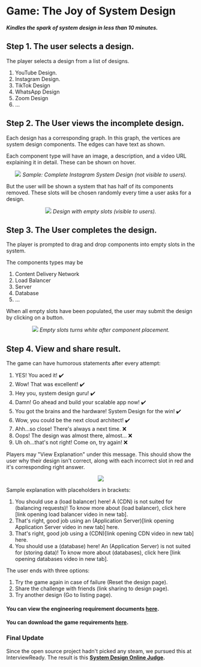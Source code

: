 # Game: The Joy of System Design
___Kindles the spark of system design in less than 10 minutes.___

## Step 1. The user selects a design.

The player selects a design from a list of designs.

1. YouTube Design.
2. Instagram Design.
3. TikTok Design
4. WhatsApp Design
5. Zoom Design
6. …

## Step 2. The User views the incomplete design.

Each design has a corresponding graph. In this graph, the vertices are system design components. The edges can have text as shown.

Each component type will have an image, a description, and a video URL explaining it in detail. These can be shown on hover.
<p align="center">
<img src="https://cdn.interviewready.io/instagram%20design.png">
            <i>Sample: Complete Instagram System Design (not visible to users).</i>
</p>

But the user will be shown a system that has half of its components removed. These slots will be chosen randomly every time a user asks for a design.

<p align="center">
<img src="https://cdn.interviewready.io/instagram%20blank%20design.png">
<i>Design with empty slots (visible to users).</i>
</p>

## Step 3. The User completes the design.

The player is prompted to drag and drop components into empty slots in the system.

The components types may be

1. Content Delivery Network
2. Load Balancer
3. Server
4. Database
5. …

When all empty slots have been populated, the user may submit the design by clicking on a button.

<p align="center">
<img src="https://cdn.interviewready.io/complete%20design%20instagram.png">
                                     <i>Empty slots turns white after component placement.</i>

</p>

## Step 4. View and share result.

The game can have humorous statements after every attempt:

1. YES! You aced it! ✔️
2. Wow! That was excellent! ✔️
3. Hey you, system design guru! ✔️
4. Damn! Go ahead and build your scalable app now! ✔️
5. You got the brains and the hardware! System Design for the win! ✔️
6. Wow, you could be the next cloud architect! ✔️
7. Ahh…so close! There's always a next time. ❌
8. Oops! The design was almost there, almost… ❌
9. Uh oh…that's not right! Come on, try again! ❌

Players may "View Explanation" under this message. This should show the user why their design isn't correct, along with each incorrect slot in red and it's corresponding right answer.

<p align="center">
<img src="https://cdn.interviewready.io/incorrect%20image%20instagram.png">
</p>

Sample explanation with placeholders in brackets:

1. You should use a (load balancer) here! A (CDN) is not suited for (balancing requests)!
   To know more about (load balancer), click here [link opening load balancer video in new tab].
2. That's right, good job using an (Application Server)[link opening Application Server video in new tab] here.
3. That's right, good job using a (CDN)[link opening CDN video in new tab] here.
4. You should use a (database) here! An (Application Server) is not suited for (storing data)!
   To know more about (databases), click here [link opening databases video in new tab].

The user ends with three options:

1. Try the game again in case of failure (Reset the design page). 
2. Share the challenge with friends (link sharing to design page).
3. Try another design (Go to listing page).

#### You can view the engineering requirement documents [here](https://cdn.interviewready.io/Joy+Of+System+Design_+Engineering+Requirements.pdf).

#### You can download the game requirements [here](https://cdn.interviewready.io/The+joy+of+System+Design+-+v2.pdf).

### Final Update

Since the open source project hadn't picked any steam, we pursued this at InterviewReady. The result is this **[System Design Online Judge](https://interviewready.io/question-list/system-design-judge).**

